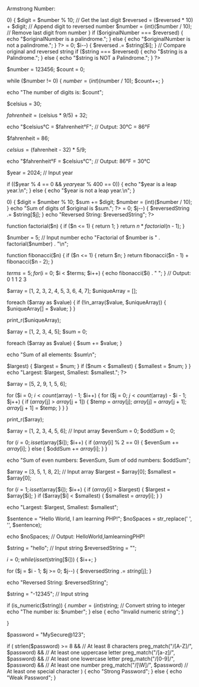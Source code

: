 Armstrong Number:
<?php
// Set the number you want to check
$number = 153;  // You can change this to test another number

// Save the original number for comparison later
$original = $number;

// This will store the sum of cubes of digits
$sum = 0;

// Start loop: extract each digit one by one
while ($original != 0) {

    // Get the last digit using modulo operator
    $digit = $original % 10;

    // Cube the digit (since this is for 3-digit number, we cube it)
    $cube = $digit * $digit * $digit;

    // Add the cube to the running total
    $sum += $cube;

    // Remove the last digit from the number
    $original = (int)($original / 10);
}

// After the loop, check if the sum of cubes equals the original number
if ($sum == $number) {
    echo "$number is an Armstrong number.\n";
} else {
    echo "$number is not an Armstrong number.\n";
}
?>


<!-- Palindrom number  -->

<?php
$number = 120; // You can test with any number
$originalNumber = $number; // Save original for comparison
$reversed = 0;

while ($number > 0) {
    $digit = $number % 10; // Get the last digit
    $reversed = ($reversed * 10) + $digit; // Append digit to reversed number
    $number = (int)($number / 10); // Remove last digit from number
}

if ($originalNumber === $reversed) {
    echo "$originalNumber is a palindrome.";
} else {
    echo "$originalNumber is not a palindrome.";
}
?>

<!-- Palindrom string  -->

<?php
// Step 1: Define the string
$string = "madam";

// Step 2: Reverse the string using strrev() function
$reversed = strrev($string);

// Step 3: Compare original and reversed strings
if ($string === $reversed) {
    echo "$string is a palindrome.";
} else {
    echo "$string is not a palindrome.";
}
?>




<?php
// Input string
$string = "madam";

// Reverse the string manually
$reversed = "";
$length = strlen($string);

for ($i = $length - 1; $i >= 0; $i--) {
    $reversed .= $string[$i];
}

// Compare original and reversed string
if ($string === $reversed) {
    echo "$string is a Palindrome.";
} else {
    echo "$string is NOT a Palindrome.";
}
?>


<!-- Fibonacci Sequence -->

<?php
$n = 10; // Number of terms
$a = 0;
$b = 1;

echo "Fibonacci Sequence:\n";
for ($i = 0; $i < $n; $i++) {
    echo $a . " ";
    $next = $a + $b;
    $a = $b;
    $b = $next;

?>
<!-- Count Digits in a Number -->

$number = 123456;
$count = 0;

while ($number != 0) {
    $number = (int)($number / 10);
    $count++;
}

echo "The number of digits is: $count";




<!-- Celsius to Fahrenheit in PHP -->


$celsius = 30;

$fahrenheit = ($celsius * 9/5) + 32;

echo "$celsius°C = $fahrenheit°F";
// Output: 30°C = 86°F


<!-- Fahrenheit to Celsius in PHP -->

$fahrenheit = 86;

$celsius = ($fahrenheit - 32) * 5/9;

echo "$fahrenheit°F = $celsius°C";
// Output: 86°F = 30°C


<!-- Check If a Year Is a Leap Year -->


$year = 2024; // Input year

if (($year % 4 == 0 && $year % 100 != 0) || ($year % 400 == 0)) {
    echo "$year is a leap year.\n";
} else {
    echo "$year is not a leap year.\n";
}


<!-- Sum of digit  -->
<?php
$number = 1234;
$sum = 0;
$original = $number;

while ($number > 0) {
    $digit = $number % 10;
    $sum += $digit;
    $number = (int)($number / 10);
}

echo "Sum of digits of $original is $sum.";
?>

<!-- Prime Number Program in PHP (Without Function) -->

<?php
$number = 13; // You can change this value to test other numbers

if ($number <= 1) {
    echo "$number is NOT a Prime number.";
} else {
    $isPrime = true;

    for ($i = 2; $i <= sqrt($number); $i++) {
        if ($number % $i == 0) {
            $isPrime = false;
            break;
        }
    }

    if ($isPrime) {
        echo "$number is a Prime number.";
    } else {
        echo "$number is NOT a Prime number.";
    }
}
?>



<!-- Count Digits in a Number -->

<?php
  $number = 123456;
$count = 0;

while ($number != 0) {
    $number = (int)($number / 10);
    $count++;
}

echo "The number of digits is: $count";
?>



<!-- Find Factorial -->
<?php

$number = 5; // Input number
$factorial = 1;

for ($i = 1; $i <= $number; $i++) {
    $factorial *= $i;
}

echo "Factorial of $number is $factorial";

?>


<!-- Check if a String is a Palindrome -->

<?php
$str = "madam";
$rev = strrev($str);

if ($str === $rev) {
    echo "$str is a Palindrome";
} else {
    echo "$str is NOT a Palindrome";
}
?>

<!-- Reverse a String (Manual Loop) -->

<?php

$string = "hello"; // Input string
$reversedString = "";

$i = 0;
while (isset($string[$i])) {
    $i++;
}

for ($j = $i - 1; $j >= 0; $j--) {
    $reversedString .= $string[$j];
}

echo "Reversed String: $reversedString";

?>
<!-- Check if a Number Is Odd or Even -->

<?php
$number = 4; // Input number

if ($number % 2 == 0) {
    echo "$number is even";
} else {
    echo "$number is odd";
}
?>


<!-- Swapping two variables without using a third variable  -->

<?php
$a = 5;
$b = 10;

echo "Before swapping: a = $a, b = $b\n";

// Swap using addition and subtraction
$a = $a + $b; // $a becomes 15
$b = $a - $b; // $b becomes 5 (original value of $a)
$a = $a - $b; // $a becomes 10 (original value of $b)

echo "After swapping: a = $a, b = $b\n";
?>
<!-- Recursion  -->
<!-- Sum of Digits Using Recursion -->

<?php
function sumOfDigits($n) {
    if ($n == 0) {
        return 0;
    }
    return ($n % 10) + sumOfDigits((int)($n / 10));
}

echo sumOfDigits(1234); // Output: 10
?>







<!-- Check If a Number Is Palindrome Using Recursion -->
<?php
function isPalindromeRecursive($number, $original = null, $reversed = 0) {
    if ($original === null) {
        $original = $number;
    }

    if ($number == 0) {
        return $original == $reversed;
    }

    $digit = $number % 10;
    $reversed = ($reversed * 10) + $digit;

    return isPalindromeRecursive((int)($number / 10), $original, $reversed);
}

// Example
$num = 121;
if (isPalindromeRecursive($num)) {
    echo "$num is a palindrome.";
} else {
    echo "$num is not a palindrome.";
}
?>


<!-- Find the Factorial of a Number Using Recursion -->

function factorial($n) {
    if ($n <= 1) {
        return 1;
    }
    return $n * factorial($n - 1);
}

$number = 5; // Input number
echo "Factorial of $number is " . factorial($number) . "\n";
<!-- Find Factorial Using Recursion -->

<?php
function factorial($n) {
    if ($n == 0) {
        return 1;
    }
    return $n * factorial($n - 1);
}

echo factorial(5); // Output: 120
?>



<!-- Print Fibonacci Sequence Using Recursion
  -->

  function fibonacci($n) {
    if ($n <= 1) {
        return $n;
    }
    return fibonacci($n - 1) + fibonacci($n - 2);
}

$terms = 5;
for ($i = 0; $i < $terms; $i++) {
    echo fibonacci($i) . " ";
}
// Output: 0 1 1 2 3



<!-- ARRAY  -->

<!-- Remove Duplicates from an Array -->

$array = [1, 2, 3, 2, 4, 5, 3, 6, 4, 7];
$uniqueArray = [];

foreach ($array as $value) {
    if (!in_array($value, $uniqueArray)) {
        $uniqueArray[] = $value;
    }
}

print_r($uniqueArray);

<!-- Find the Sum of All Elements in an Array -->
$array = [1, 2, 3, 4, 5];
$sum = 0;

foreach ($array as $value) {
    $sum += $value;
}

echo "Sum of all elements: $sum\n";


<!-- Find Largest and Smallest Element in an Array -->


<?php
$arr = [4, 1, 8, 3, 2];
$largest = $arr[0];
$smallest = $arr[0];

foreach ($arr as $num) {
    if ($num > $largest) {
        $largest = $num;
    }
    if ($num < $smallest) {
        $smallest = $num;
    }
}

echo "Largest: $largest, Smallest: $smallest.";


?>


<!-- Sort an Array Without Built-in Functions -->
$array = [5, 2, 9, 1, 5, 6];

for ($i = 0; $i < count($array) - 1; $i++) {
    for ($j = 0; $j < count($array) - $i - 1; $j++) {
        if ($array[$j] > $array[$j + 1]) {
            $temp = $array[$j];
            $array[$j] = $array[$j + 1];
            $array[$j + 1] = $temp;
        }
    }
}

print_r($array);



<!-- Find Common Elements in Two Arrays -->
<?php
$array1 = [1, 2, 3, 4, 5];
$array2 = [3, 4, 5, 6, 7];
$common = [];

foreach ($array1 as $value) {
    if (in_array($value, $array2)) {
        $common[] = $value;
    }
}

echo "Common elements: ";
print_r($common);
?>

<!-- Sum of Even and Odd Numbers in an Array -->

$array = [1, 2, 3, 4, 5, 6]; // Input array
$evenSum = 0;
$oddSum = 0;

for ($i = 0; isset($array[$i]); $i++) {
    if ($array[$i] % 2 == 0) {
        $evenSum += $array[$i];
    } else {
        $oddSum += $array[$i];
    }
}

echo "Sum of even numbers: $evenSum, Sum of odd numbers: $oddSum";


<!-- Find Largest and Smallest Element in an Array -->

$array = [3, 5, 1, 8, 2]; // Input array
$largest = $array[0];
$smallest = $array[0];

for ($i = 1; isset($array[$i]); $i++) {
    if ($array[$i] > $largest) {
        $largest = $array[$i];
    }
    if ($array[$i] < $smallest) {
        $smallest = $array[$i];
    }
}

echo "Largest: $largest, Smallest: $smallest";



<!-- ARRAY FUNCTIONS -->

<!-- count()

sort()

rsort()

ksort()

krsort()

in_array()

asort()

arsort()

array_key_exists()

array_keys()

array_reverse()

array_search()

array_unique()
array_slice()

array_splice()

array_map()

array_filter()

array_values()

array_push()

array_pop()

array_shift()

array_unshift()

array_merge() -->




<!-- STRING -->

<!-- 
strlen()

str_replace()

substr()

strtolower()

strtoupper()

str_word_count()

strrev()

strpos()

ucwords()

ucfirst()

lcfirst()

wordwrap()

trim()

strip_tags() -->


<!-- Remove Spaces from a Sentence in PHP -->

$sentence = "Hello World, I am learning PHP!";
$noSpaces = str_replace(' ', '', $sentence);

echo $noSpaces; // Output: HelloWorld,IamlearningPHP!




<?php
$input = "P H P   L o g i c";
$output = "";

for ($i = 0; $i < strlen($input); $i++) {
    if ($input[$i] != ' ') {
        $output .= $input[$i];
    }
}

echo "Original String: '$input'\n";
echo "Without Spaces: '$output'";
?>

<!-- Count Vowels in a String -->

<?php
$str = "PHP is awesome!";
$vowels = ['a', 'e', 'i', 'o', 'u'];
$count = 0;

$str = strtolower($str);

for ($i = 0; $i < strlen($str); $i++) {
    if (in_array($str[$i], $vowels)) {
        $count++;
    }
}

echo "Number of vowels: $count";
?>

<!-- Reverse a String -->

$string = "hello"; // Input string
$reversedString = "";

$i = 0;
while (isset($string[$i])) {
    $i++;
}

for ($j = $i - 1; $j >= 0; $j--) {
    $reversedString .= $string[$j];
}

echo "Reversed String: $reversedString";


<!-- PHP Program to Count Words in a String -->

<?php
$string = "  Learn PHP with simple examples.  ";
$words = explode(" ", trim($string));
$filtered = array_filter($words); // remove empty elements
echo "Word count: " . count($filtered);
?>

<!-- Reverse a String (Using strrev) -->

<?php
$str = "hello";
$reversed = strrev($str);

echo "Reversed string: $reversed";

?>

<!-- Convert String to Number Built-in Functions -->

$string = "-12345"; // Input string

if (is_numeric($string)) {
    $number = (int)$string; // Convert string to integer
    echo "The number is: $number";
} else {
    echo "Invalid numeric string";
}



}




<!-- OTHERS FUNCTIONS -->
<!-- Other Useful Functions
isset() – Check if a variable is set

empty() – Check if a variable is empty

is_array() – Check if variable is array

explode() / implode() – String to array / array to string

json_encode() / json_decode() – Handle JSON

date() / time() – Work with date and time

include() / require() – File inclusion -->


<!-- Password Validation in PHP -->

$password = "MySecure@123";

if (
    strlen($password) >= 8 &&             // At least 8 characters
    preg_match("/[A-Z]/", $password) &&   // At least one uppercase letter
    preg_match("/[a-z]/", $password) &&   // At least one lowercase letter
    preg_match("/[0-9]/", $password) &&   // At least one number
    preg_match("/[\W]/", $password)       // At least one special character
) {
    echo "Strong Password";
} else {
    echo "Weak Password";
}
